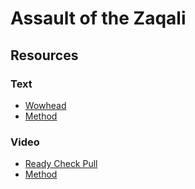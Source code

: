 # Assault of the Zaqali

## Resources

### Text

* [Wowhead](https://www.wowhead.com/guide/raids/aberrus-the-shadowed-crucible/assault-of-the-zaqali-strategy)
* [Method](https://www.method.gg/guides/aberrus-the-shadowed-crucible/assault-of-the-zaqali-heroic)

### Video

* [Ready Check Pull](https://www.youtube.com/watch?v=wxhOLUhKeIs)
* [Method](https://www.youtube.com/watch?v=LxPmNujxOOY)
